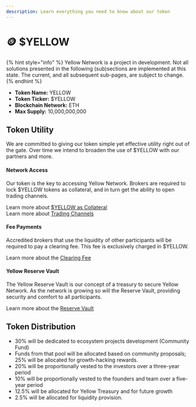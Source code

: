 ```yaml
---
description: Learn everything you need to know about our token
---
```


# 🪙 $YELLOW

{% hint style="info" %}
Yellow Network is a project in development. Not all solutions presented in the following (sub)sections are implemented at this state. The current, and all subsequent sub-pages, are subject to change.
{% endhint %}

* **Token Name:** YELLOW
* **Token Ticker:** $YELLOW
* **Blockchain Network:** ETH
* **Max Supply:** 10,000,000,000

## **Token Utility**[**​**](https://www.yellow.org/docs/litepaper/yellow-token#token-usage)

We are committed to giving our token simple yet effective utility right out of the gate. Over time we intend to broaden the use of $YELLOW with our partners and more.&#x20;

#### Network Access

Our token is the key to accessing Yellow Network. Brokers are required to lock $YELLOW tokens as collateral, and in turn get the ability to open trading channels.

Learn more about [$YELLOW as Collateral](../architecture-and-design/risk-management.md#network-access-collateral)\
Learn more about [Trading Channels](../architecture-and-design/smart-clearing-protocol.md#state-channels)

#### Fee Payments

Accredited brokers that use the liquidity of other participants will be required to pay a clearing fee. This fee is exclusively charged in $YELLOW.

Learn more about the [Clearing Fee](../fees/layer-2-clearing-fee.md)

#### Yellow Reserve Vault

The Yellow Reserve Vault is our concept of a treasury to secure Yellow Network. As the network is growing so will the Reserve Vault, providing security and comfort to all participants.&#x20;

Learn more about the [Reserve Vault](../yellow-reserve-vault.md)

## Token Distribution

* 30% will be dedicated to ecosystem projects development (Community Fund)
* Funds from that pool will be allocated based on community proposals; 25% will be allocated for growth-hacking rewards.
* 20% will be proportionally vested to the investors over a three-year period&#x20;
* 10% will be proportionally vested to the founders and team over a five-year period&#x20;
* 12.5% will be allocated for Yellow Treasury and for future growth&#x20;
* 2.5% will be allocated for liquidity provision.
